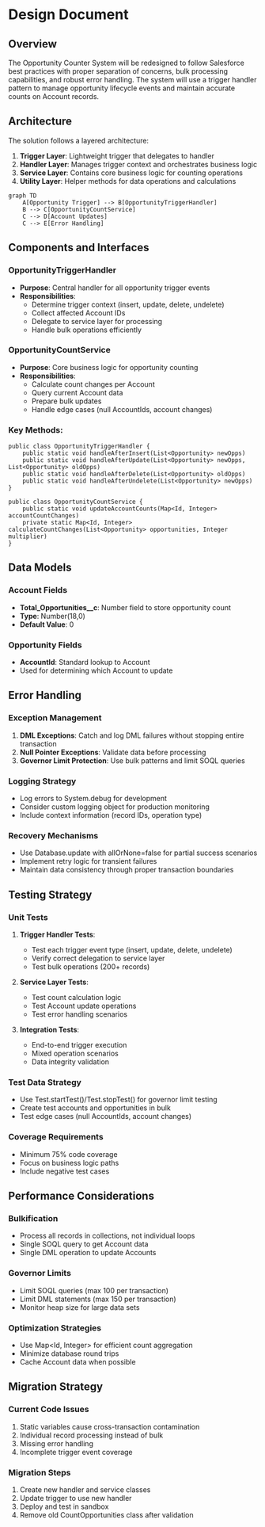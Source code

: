 # Design Document

## Overview

The Opportunity Counter System will be redesigned to follow Salesforce best practices with proper separation of concerns, bulk processing capabilities, and robust error handling. The system will use a trigger handler pattern to manage opportunity lifecycle events and maintain accurate counts on Account records.

## Architecture

The solution follows a layered architecture:

1. **Trigger Layer**: Lightweight trigger that delegates to handler
2. **Handler Layer**: Manages trigger context and orchestrates business logic
3. **Service Layer**: Contains core business logic for counting operations
4. **Utility Layer**: Helper methods for data operations and calculations

```mermaid
graph TD
    A[Opportunity Trigger] --> B[OpportunityTriggerHandler]
    B --> C[OpportunityCountService]
    C --> D[Account Updates]
    C --> E[Error Handling]
```

## Components and Interfaces

### OpportunityTriggerHandler
- **Purpose**: Central handler for all opportunity trigger events
- **Responsibilities**:
  - Determine trigger context (insert, update, delete, undelete)
  - Collect affected Account IDs
  - Delegate to service layer for processing
  - Handle bulk operations efficiently

### OpportunityCountService
- **Purpose**: Core business logic for opportunity counting
- **Responsibilities**:
  - Calculate count changes per Account
  - Query current Account data
  - Prepare bulk updates
  - Handle edge cases (null AccountIds, account changes)

### Key Methods:
```apex
public class OpportunityTriggerHandler {
    public static void handleAfterInsert(List<Opportunity> newOpps)
    public static void handleAfterUpdate(List<Opportunity> newOpps, List<Opportunity> oldOpps)
    public static void handleAfterDelete(List<Opportunity> oldOpps)
    public static void handleAfterUndelete(List<Opportunity> newOpps)
}

public class OpportunityCountService {
    public static void updateAccountCounts(Map<Id, Integer> accountCountChanges)
    private static Map<Id, Integer> calculateCountChanges(List<Opportunity> opportunities, Integer multiplier)
}
```

## Data Models

### Account Fields
- **Total_Opportunities__c**: Number field to store opportunity count
- **Type**: Number(18,0)
- **Default Value**: 0

### Opportunity Fields
- **AccountId**: Standard lookup to Account
- Used for determining which Account to update

## Error Handling

### Exception Management
1. **DML Exceptions**: Catch and log DML failures without stopping entire transaction
2. **Null Pointer Exceptions**: Validate data before processing
3. **Governor Limit Protection**: Use bulk patterns and limit SOQL queries

### Logging Strategy
- Log errors to System.debug for development
- Consider custom logging object for production monitoring
- Include context information (record IDs, operation type)

### Recovery Mechanisms
- Use Database.update with allOrNone=false for partial success scenarios
- Implement retry logic for transient failures
- Maintain data consistency through proper transaction boundaries

## Testing Strategy

### Unit Tests
1. **Trigger Handler Tests**:
   - Test each trigger event type (insert, update, delete, undelete)
   - Verify correct delegation to service layer
   - Test bulk operations (200+ records)

2. **Service Layer Tests**:
   - Test count calculation logic
   - Test Account update operations
   - Test error handling scenarios

3. **Integration Tests**:
   - End-to-end trigger execution
   - Mixed operation scenarios
   - Data integrity validation

### Test Data Strategy
- Use Test.startTest()/Test.stopTest() for governor limit testing
- Create test accounts and opportunities in bulk
- Test edge cases (null AccountIds, account changes)

### Coverage Requirements
- Minimum 75% code coverage
- Focus on business logic paths
- Include negative test cases

## Performance Considerations

### Bulkification
- Process all records in collections, not individual loops
- Single SOQL query to get Account data
- Single DML operation to update Accounts

### Governor Limits
- Limit SOQL queries (max 100 per transaction)
- Limit DML statements (max 150 per transaction)
- Monitor heap size for large data sets

### Optimization Strategies
- Use Map<Id, Integer> for efficient count aggregation
- Minimize database round trips
- Cache Account data when possible

## Migration Strategy

### Current Code Issues
1. Static variables cause cross-transaction contamination
2. Individual record processing instead of bulk
3. Missing error handling
4. Incomplete trigger event coverage

### Migration Steps
1. Create new handler and service classes
2. Update trigger to use new handler
3. Deploy and test in sandbox
4. Remove old CountOpportunities class after validation